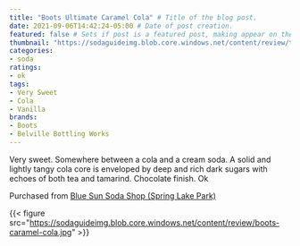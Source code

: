 ```yaml
---
title: "Boots Ultimate Caramel Cola" # Title of the blog post.
date: 2021-09-06T14:42:24-05:00 # Date of post creation.
featured: false # Sets if post is a featured post, making appear on the home page side bar.
thumbnail: "https://sodaguideimg.blob.core.windows.net/content/review/thumbs/boots-caramel-cola.jpg" # Sets thumbnail image appearing inside card on homepage.
categories:
- soda
ratings:
- ok
tags:
- Very Sweet
- Cola
- Vanilla
brands:
- Boots
- Belville Bottling Works
---
```


Very sweet. Somewhere between a cola and a cream soda. A solid and lightly tangy cola core is enveloped by deep and rich dark sugars with echoes of both tea and tamarind. Chocolate finish. Ok

Purchased from [Blue Sun Soda Shop (Spring Lake Park)](https://bluesunsodashop.com/)

{{< figure src="https://sodaguideimg.blob.core.windows.net/content/review/boots-caramel-cola.jpg" >}}